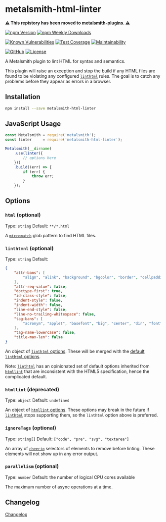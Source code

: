 # metalsmith-html-linter

**⚠️ This repistory has been moved to [metalsmith-plugins](https://github.com/emmercm/metalsmith-plugins/tree/main/packages/metalsmith-html-linter). ⚠️**

[![npm Version](https://badgen.net/npm/v/metalsmith-html-linter?icon=npm)](https://www.npmjs.com/package/metalsmith-html-linter)
[![npm Weekly Downloads](https://badgen.net/npm/dw/metalsmith-html-linter)](https://www.npmjs.com/package/metalsmith-html-linter)

[![Known Vulnerabilities](https://snyk.io/test/npm/metalsmith-html-linter/badge.svg)](https://snyk.io/test/npm/metalsmith-html-linter)
[![Test Coverage](https://badgen.net/codecov/c/github/emmercm/metalsmith-html-linter/master?icon=codecov)](https://codecov.io/gh/emmercm/metalsmith-html-linter)
[![Maintainability](https://badgen.net/codeclimate/maintainability/emmercm/metalsmith-html-linter?icon=codeclimate)](https://codeclimate.com/github/emmercm/metalsmith-html-linter/maintainability)

[![GitHub](https://badgen.net/badge/emmercm/metalsmith-html-linter/purple?icon=github)](https://github.com/emmercm/metalsmith-html-linter)
[![License](https://badgen.net/github/license/emmercm/metalsmith-html-linter?color=grey)](https://github.com/emmercm/metalsmith-html-linter/blob/master/LICENSE)

A Metalsmith plugin to lint HTML for syntax and semantics.

This plugin will raise an exception and stop the build if any HTML files are found to be violating any configured [`linthtml`](https://www.npmjs.com/package/@linthtml/linthtml) rules. The goal is to catch any problems before they appear as errors in a browser.

## Installation

```bash
npm install --save metalsmith-html-linter
```

## JavaScript Usage

```javascript
const Metalsmith = require('metalsmith');
const linter     = require('metalsmith-html-linter');

Metalsmith(__dirname)
    .use(linter({
        // options here
    }))
    .build((err) => {
        if (err) {
            throw err;
        }
    });
```

## Options

### `html` (optional)

Type: `string` Default: `**/*.html`

A [`micromatch`](https://www.npmjs.com/package/micromatch) glob pattern to find HTML files.

### `linthtmnl` (optional)

Type: `string` Default:

```json
{
    "attr-bans": [
        "align", "alink", "background", "bgcolor", "border", "cellpadding", "cellspacing", "char", "charoff", "clear", "compact", "frame", "frameborder", "height", "hspace", "link", "marginheight", "marginwidth", "noshade", "nowrap", "rules", "scrolling", "size", "text", "valign", "vlink", "vspace", "width"
    ],
    "attr-req-value": false,
    "doctype-first": true,
    "id-class-style": false,
    "indent-style": false,
    "indent-width": false,
    "line-end-style": false,
    "line-no-trailing-whitespace": false,
    "tag-bans": [
        "acronym", "applet", "basefont", "big", "center", "dir", "font", "frame", "frameset", "isindex", "noframes", "strike", "tt"
    ],
    "tag-name-lowercase": false,
    "title-max-len": false
}
```

An object of [`linthtml` options](https://github.com/linthtml/linthtml/blob/develop/docs/configuration.md). These will be merged with the [default `linthtml` options](https://github.com/linthtml/linthtml/blob/develop/lib/presets/default.js).

Note: [`linthtml`](https://www.npmjs.com/package/@linthtml/linthtml) has an opinionated set of default options inherited from [`htmllint`](https://www.npmjs.com/package/htmllint) that are inconsistent with the HTML5 specification, hence the complicated default.

### `htmllint` (deprecated)

Type: `object` Default: `undefined`

An object of [`htmllint` options](https://github.com/htmllint/htmllint/wiki/Options). These options may break in the future if [`linthtml`](https://www.npmjs.com/package/@linthtml/linthtml) stops supporting them, so the `linthtml` option above is preferred.

### `ignoreTags` (optional)

Type: `string[]` Default: `["code", "pre", "svg", "textarea"]`

An array of [`cheerio`](https://www.npmjs.com/package/cheerio) selectors of elements to remove before linting. These elements will not show up in any error output.

### `parallelism` (optional)

Type: `number` Default: the number of logical CPU cores available

The maximum number of async operations at a time.

## Changelog

[Changelog](./CHANGELOG.md)
